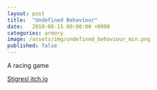 ```yaml
---
layout: post
title:  "Undefined Behaviour"
date:   2018-08-15 00:00:00 +0000
categories: armory
image: /assets/img/undefined_behaviour_min.png
published: false
---
```


A racing game

[Stigresl itch.io](https://jiexdrop.itch.io/undefined-behaviour)
